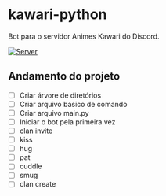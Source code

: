 # kawari-python
Bot para o servidor Animes Kawari do Discord.


[![Server](https://img.shields.io/badge/Discord-Server-%237289da?style=for-the-badge&logo=discord)](https://discord.gg/TVW6ht2)

## Andamento do projeto

- [ ] Criar árvore de diretórios
- [ ] Criar arquivo básico de comando
- [ ] Criar arquivo main.py
- [ ] Iniciar o bot pela primeira vez
- [ ] clan invite
- [ ] kiss
- [ ] hug
- [ ] pat
- [ ] cuddle
- [ ] smug
- [ ] clan create
